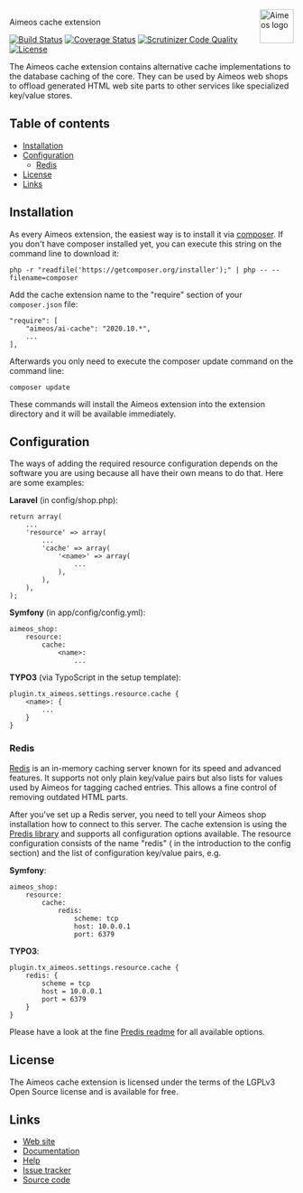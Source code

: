<a href="https://aimeos.org/">
    <img src="https://aimeos.org/fileadmin/template/icons/logo.png" alt="Aimeos logo" title="Aimeos" align="right" height="60" />
</a>

Aimeos cache extension

[![Build Status](https://circleci.com/gh/aimeos/ai-cache.svg?style=shield)](https://circleci.com/gh/aimeos/ai-cache)
[![Coverage Status](https://coveralls.io/repos/aimeos/ai-cache/badge.svg?branch=master)](https://coveralls.io/r/aimeos/ai-cache?branch=master)
[![Scrutinizer Code Quality](https://scrutinizer-ci.com/g/aimeos/ai-cache/badges/quality-score.png?b=master)](https://scrutinizer-ci.com/g/aimeos/ai-cache/?branch=master)
[![License](https://poser.pugx.org/aimeos/ai-cache/license.svg)](https://packagist.org/packages/aimeos/ai-cache)

The Aimeos cache extension contains alternative cache implementations to the database caching of the core. They can be used by Aimeos web shops to offload generated HTML web site parts to other services like specialized key/value stores.

## Table of contents

- [Installation](#installation)
- [Configuration](#configuration)
  - [Redis](#redis)
- [License](#license)
- [Links](#links)

## Installation

As every Aimeos extension, the easiest way is to install it via [composer](https://getcomposer.org/). If you don't have composer installed yet, you can execute this string on the command line to download it:

```
php -r "readfile('https://getcomposer.org/installer');" | php -- --filename=composer
```

Add the cache extension name to the "require" section of your `composer.json` file:

```
"require": [
    "aimeos/ai-cache": "2020.10.*",
    ...
],
```

Afterwards you only need to execute the composer update command on the command line:

```
composer update
```

These commands will install the Aimeos extension into the extension directory and it will be available immediately.

## Configuration

The ways of adding the required resource configuration depends on the software you are using because all have their own means to do that. Here are some examples:

**Laravel** (in config/shop.php):
```
return array(
    ...
    'resource' => array(
        ...
        'cache' => array(
            '<name>' => array(
                ...
            ),
        ),
    ),
);
```

**Symfony** (in app/config/config.yml):
```
aimeos_shop:
    resource:
        cache:
            <name>:
                ...
```

**TYPO3** (via TypoScript in the setup template):
```
plugin.tx_aimeos.settings.resource.cache {
    <name>: {
        ...
    }
}
```

### Redis

[Redis](http://www.redis.io/) is an in-memory caching server known for its speed and advanced features. It supports not only plain key/value pairs but also lists for values used by Aimeos for tagging cached entries. This allows a fine control of removing outdated HTML parts.

After you've set up a Redis server, you need to tell your Aimeos shop installation how to connect to this server. The cache extension is using the [Predis library](https://github.com/nrk/predis) and supports all configuration options available. The resource configuration consists of the name "redis" (<name> in the introduction to the config section) and the list of configuration key/value pairs, e.g.

**Symfony**:
```
aimeos_shop:
    resource:
        cache:
            redis:
                scheme: tcp
                host: 10.0.0.1
                port: 6379
```

**TYPO3**:
```
plugin.tx_aimeos.settings.resource.cache {
    redis: {
        scheme = tcp
        host = 10.0.0.1
        port = 6379
    }
}
```

Please have a look at the fine [Predis readme](https://github.com/nrk/predis) for all available options.

## License

The Aimeos cache extension is licensed under the terms of the LGPLv3 Open Source license and is available for free.

## Links

* [Web site](https://aimeos.org/)
* [Documentation](https://aimeos.org/docs)
* [Help](https://aimeos.org/help)
* [Issue tracker](https://github.com/aimeos/ai-cache/issues)
* [Source code](https://github.com/aimeos/ai-cache)
